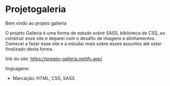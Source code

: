 # Projetogaleria

Bem vindo ao projeto galleria

O projeto Galleria é uma forma de estudo sobre SASS, biblioteca de CSS,
ao construir esse site e deparei com o desafio de imagens e alinhamentos. Comecei
a fazer esse site e a estudar mais sobre esses assuntos até estar finalizado desta forma.

link do site: https://projeto-galleria.netlify.app/

linguagens: 
* Marcação: HTML, CSS, SASS
